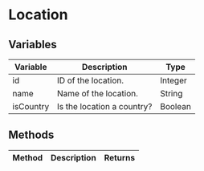 # Location

## Variables
| Variable | Description | Type |
|----------|-------------|------|
| id | ID of the location. | Integer |
| name | Name of the location. | String |
| isCountry | Is the location a country? | Boolean |

## Methods
| Method | Description | Returns |
|--------|-------------|---------|